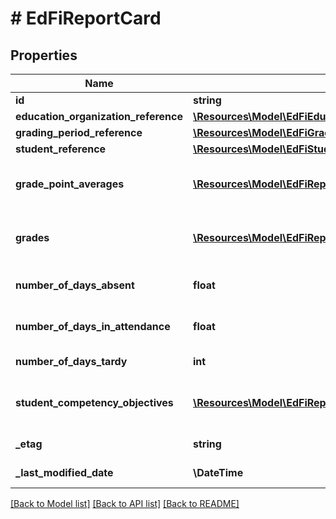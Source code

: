 # # EdFiReportCard

## Properties

Name | Type | Description | Notes
------------ | ------------- | ------------- | -------------
**id** | **string** |  | [optional]
**education_organization_reference** | [**\Resources\Model\EdFiEducationOrganizationReference**](EdFiEducationOrganizationReference.md) |  |
**grading_period_reference** | [**\Resources\Model\EdFiGradingPeriodReference**](EdFiGradingPeriodReference.md) |  |
**student_reference** | [**\Resources\Model\EdFiStudentReference**](EdFiStudentReference.md) |  |
**grade_point_averages** | [**\Resources\Model\EdFiReportCardGradePointAverage[]**](EdFiReportCardGradePointAverage.md) | An unordered collection of reportCardGradePointAverages. A measure of average performance for courses taken by an individual. | [optional]
**grades** | [**\Resources\Model\EdFiReportCardGrade[]**](EdFiReportCardGrade.md) | An unordered collection of reportCardGrades. Grades for the classes attended by the student for this grading period. | [optional]
**number_of_days_absent** | **float** | The number of days an individual is absent when school is in session during a given reporting period. | [optional]
**number_of_days_in_attendance** | **float** | The number of days an individual is present when school is in session during a given reporting period. | [optional]
**number_of_days_tardy** | **int** | The number of days an individual is tardy during a given reporting period. | [optional]
**student_competency_objectives** | [**\Resources\Model\EdFiReportCardStudentCompetencyObjective[]**](EdFiReportCardStudentCompetencyObjective.md) | An unordered collection of reportCardStudentCompetencyObjectives. The student competency evaluations associated for this grading period. | [optional]
**_etag** | **string** | A unique system-generated value that identifies the version of the resource. | [optional]
**_last_modified_date** | **\DateTime** | The date and time the resource was last modified. | [optional]

[[Back to Model list]](../../README.md#models) [[Back to API list]](../../README.md#endpoints) [[Back to README]](../../README.md)
